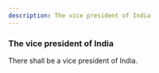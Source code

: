 ```yaml
---
description: The vice president of India
---
```


### The vice president of India
<div style="text-align: justify">

There shall be a vice president of India.

</div>
